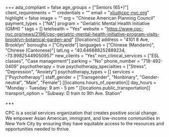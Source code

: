 +++
ada_compliant = false
age_groups = ["Seniors (65+)"]
client_requirements = ""
credentials = ""
email = "xliu@cpc-nyc.org"
highlight = false
image = ""
org = "Chinese American Planning Council"
payment_types = ["NA"]
program = "Geriatric Mental Health Initiative (GMHI) "
tags = []
telehealth = "Yes"
website = "https://www.cpc-nyc.org/news/2196/cpc-geriatric-mental-health-initiative-program-visits-brooklyn-botanical-garden-and"
[[locations]]
address = "4101 8 Ave, Brooklyn"
boroughs = ["Citywide"]
languages = ["Chinese (Mandarin)", "Chinese (Cantonese)"]
latLng = "40.646688252889234, -73.99825449050957"
new_clients = "Yes"
non_clinical_services = ["ESL classes", "Case management"]
parking = "No"
phone_number = "718-492-0409"
psychotherapy = true
psychotherapy_specialties = ["Stress", "Depression", "Anxiety"]
psychotherapy_types = []
services = ["Psychotherapy"]
staff_gender = ["Transgender", "Nonbinary", "Gender-neutral", "Male", "Female"]
[[locations.hours_of_operation]]
day_hours = "Monday - Tuesday: 9 am - 5 pm "
[[locations.public_transportation]]
transport_option = "Subway: D train to 9th Ave. Station"

+++

CPC is a social services organization that creates positive social change. We empower Asian American, immigrant, and low-income communities in New York City by ensuring they have equitable access to the resources and opportunities needed to thrive.
